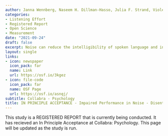 ```yaml
---
author: Janna Wennberg, Naseem H. Dillman-Hasso, Julia F. Strand, Violet A. Brown
categories:
- Listening Effort
- Registered Report
- Open Science
- Measurement
date: "2021-09-24"
draft: false
excerpt: Noise can reduce the intelligibility of spoken language and increase the effort necessary to understand speech...
layout: single
links:
- icon: newspaper
  icon_pack: far
  name: Link
  url: https://osf.io/3kgez
- icon: file-code
  icon_pack: far
  name: OSF Page
  url: https://osf.io/asnqj/
subtitle: Collabra - Psychology
title: IN PRINCIPLE ACCEPTANCE - Impaired Performance in Noise - Disentangling Listening Effort from the Irrelevant Speech Effect
---
```

This study is a REGISTERED REPORT that is currently being conducted. It has recieved an In Principle Acceptance at Collabra: Psychology. This page will be updated as the study is run.